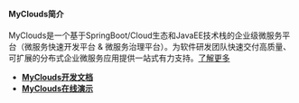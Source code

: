#### MyClouds简介
MyClouds是一个基于SpringBoot/Cloud生态和JavaEE技术栈的企业级微服务平台（微服务快速开发平台 & 微服务治理平台）。为软件研发团队快速交付高质量、可扩展的分布式企业微服务应用提供一站式有力支持。[了解更多](https://gitee.com/osworks/MyClouds/tree/master/myclouds-docs)

- [**MyClouds开发文档** ](https://gitee.com/osworks/MyClouds/tree/master/myclouds-docs) 
- [**MyClouds在线演示**](http://118.126.108.44)
